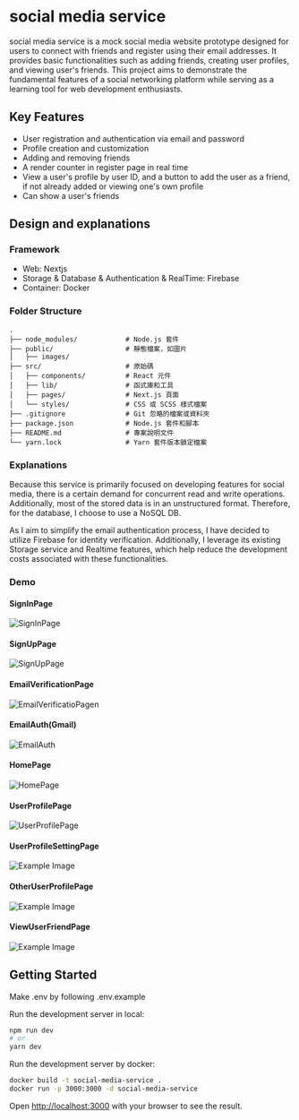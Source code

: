 # social media service
social media service is a mock social media website prototype designed for users to connect with friends and register using their email addresses. It provides basic functionalities such as adding friends, creating user profiles, and viewing user's friends. This project aims to demonstrate the fundamental features of a social networking platform while serving as a learning tool for web development enthusiasts.

## Key Features
- User registration and authentication via email and password
- Profile creation and customization
- Adding and removing friends
- A render counter in register page in real time
- View a user's profile by user ID, and a button to add the user as a friend, if not already added or viewing one's own profile
- Can show a user's friends

## Design and explanations

### Framework
- Web: Nextjs
- Storage & Database & Authentication & RealTime: Firebase
- Container: Docker

### Folder Structure
```
.
├── node_modules/            # Node.js 套件
├── public/                  # 靜態檔案，如圖片
│   ├── images/
├── src/                     # 原始碼
│   ├── components/          # React 元件
│   ├── lib/                 # 函式庫和工具
│   ├── pages/               # Next.js 頁面
│   └── styles/              # CSS 或 SCSS 樣式檔案
├── .gitignore               # Git 忽略的檔案或資料夾
├── package.json             # Node.js 套件和腳本
├── README.md                # 專案說明文件
└── yarn.lock                # Yarn 套件版本鎖定檔案
```

### Explanations
Because this service is primarily focused on developing features for social media,
there is a certain demand for concurrent read and write operations. 
Additionally, most of the stored data is in an unstructured format. 
Therefore, for the database, I choose to use a NoSQL DB.

As I aim to simplify the email authentication process,
I have decided to utilize Firebase for identity verification. 
Additionally, I leverage its existing Storage service and Realtime features, 
which help reduce the development costs associated with these functionalities.

### Demo
#### SignInPage
![SignInPage](demo/SignInPage.jpg)
#### SignUpPage
![SignUpPage](demo/SignUpPage.jpg)
#### EmailVerificationPage
![EmailVerificatioPagen](demo/EmailVerificationPage.jpg)
#### EmailAuth(Gmail)
![EmailAuth](demo/EmailAuth.jpg)
#### HomePage
![HomePage](demo/HomePage.jpg)
#### UserProfilePage
![UserProfilePage](demo/UserProfilePage.jpg)
#### UserProfileSettingPage
![Example Image](demo/UserProfileSettingPage.jpg)
#### OtherUserProfilePage
![Example Image](demo/OtherUserProfilePage.jpg)
#### ViewUserFriendPage
![Example Image](demo/ViewFriendPage.jpg)

## Getting Started
Make .env by following .env.example

Run the development server in local:

```bash
npm run dev
# or
yarn dev
```

Run the development server by docker:
```bash
docker build -t social-media-service .
docker run -p 3000:3000 -d social-media-service 
```
Open [http://localhost:3000](http://localhost:3000) with your browser to see the result.

